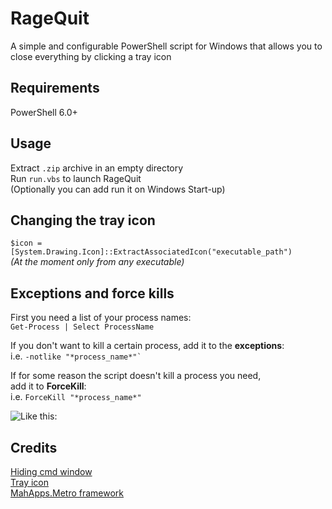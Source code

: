# RageQuit
A simple and configurable PowerShell script for Windows that allows you to close everything by clicking a tray icon
  
## Requirements
PowerShell 6.0+
  
## Usage
Extract `.zip` archive in an empty directory  
Run `run.vbs` to launch RageQuit  
(Optionally you can add run it on Windows Start-up)
  
## Changing the tray icon
```$icon = [System.Drawing.Icon]::ExtractAssociatedIcon("executable_path")```  
*(At the moment only from any executable)*
  
## Exceptions and force kills  
First you need a list of your process names:  
```Get-Process | Select ProcessName```
  
If you don't want to kill a certain process, add it to the **exceptions**:  
i.e. ``-notlike "*process_name*"` ``  
  
If for some reason the script doesn't kill a process you need,  
add it to **ForceKill**:  
i.e. `ForceKill "*process_name*"`  
  
![Like this:](https://i.imgur.com/zE8i2Mv.png)
  
## Credits
[Hiding cmd window](https://stackoverflow.com/questions/13142603/prevent-vbscript-app-from-showing-console-window)  
[Tray icon](https://www.systanddeploy.com/2018/12/create-your-own-powershell.html)  
[MahApps.Metro framework](https://github.com/MahApps/MahApps.Metro)
